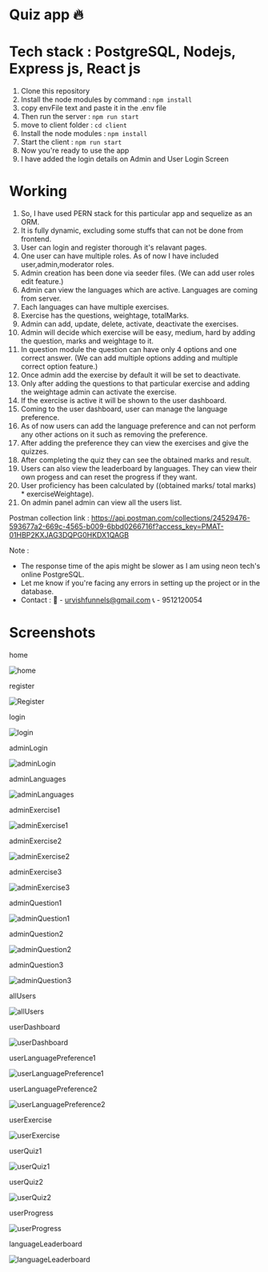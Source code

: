 # Quiz app 🔥

# Tech stack : PostgreSQL, Nodejs, Express js, React js
1. Clone this repository
2. Install the node modules by command : `npm install`
3. copy envFile text and paste it in the .env file
4. Then run the server : `npm run start`
5. move to client folder : `cd client`
6. Install the node modules : `npm install`
7. Start the client : `npm run start`
8. Now you're ready to use the app
9. I have added the login details on Admin and User Login Screen
    
# Working  
1. So, I have used PERN stack for this particular app and sequelize as an ORM.
2. It is fully dynamic, excluding some stuffs that can not be done from frontend.
3. User can login and register thorough it's relavant pages.
4. One user can have multiple roles. As of now I have included user,admin,moderator roles.
5. Admin creation has been done via seeder files. (We can add user roles edit feature.)
6. Admin can view the languages which are active. Languages are coming from server.
7. Each languages can have multiple exercises.
8. Exercise has the questions, weightage, totalMarks.
9. Admin can add, update, delete, activate, deactivate the exercises.
10. Admin will decide which exercise will be easy, medium, hard by adding the question, marks and weightage to it.
11. In question module the question can have only 4 options and one correct answer. (We can add multiple options adding and multiple correct option feature.)
12. Once admin add the exercise by default it will be set to deactivate. 
13. Only after adding the questions to that particular exercise and adding the weightage admin can activate the exercise.
14. If the exercise is active it will be shown to the user dashboard.
15. Coming to the user dashboard, user can manage the language preference.
16. As of now users can add the language preference and can not perform any other actions on it such as removing the preference.
17. After adding the preference they can view the exercises and give the quizzes.
18. After completing the quiz they can see the obtained marks and result.
19. Users can also view the leaderboard by languages. They can view their own progess and can reset the progress if they want.
20. User proficiency has been calculated by ((obtained marks/ total marks) * exerciseWeightage).
21. On admin panel admin can view all the users list.

Postman collection link : 
https://api.postman.com/collections/24529476-593677a2-669c-4565-b009-6bbd0266716f?access_key=PMAT-01HBP2KXJAG3DQPG0HKDX1QAGB

Note : 
- The response time of the apis might be slower as I am using neon tech's online PostgreSQL.
- Let me know if you're facing any errors in setting up the project or in the database.
- Contact :
  📩 - urvishfunnels@gmail.com
  📞 - 9512120054

# Screenshots
home

![home](./screenshots/home.png)

register

![Register](./screenshots/register.png)

login

![login](./screenshots/login.png)

adminLogin

![adminLogin](./screenshots/adminLogin.png)

adminLanguages

![adminLanguages](./screenshots/adminLanguages.png)

adminExercise1

![adminExercise1](./screenshots/adminExercise1.png)

adminExercise2

![adminExercise2](./screenshots/adminExercise2.png)

adminExercise3

![adminExercise3](./screenshots/adminExercise3.png)

adminQuestion1

![adminQuestion1](./screenshots/adminQuestion1.png)

adminQuestion2

![adminQuestion2](./screenshots/adminQuestion2.png)

adminQuestion3

![adminQuestion3](./screenshots/adminQuestion3.png)

allUsers

![allUsers](./screenshots/allUsers.png)

userDashboard

![userDashboard](./screenshots/userDashboard.png)

userLanguagePreference1

![userLanguagePreference1](./screenshots/userLanguagePreference1.png)

userLanguagePreference2

![userLanguagePreference2](./screenshots/userLanguagePreference2.png)

userExercise

![userExercise](./screenshots/userExercise.png)

userQuiz1

![userQuiz1](./screenshots/userQuiz1.png)

userQuiz2

![userQuiz2](./screenshots/userQuiz2.png)

userProgress

![userProgress](./screenshots/userProgress.png)

languageLeaderboard

![languageLeaderboard](./screenshots/languageLeaderboard.png)

